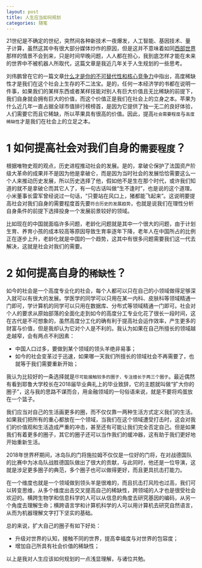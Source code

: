 ```yaml
---
layout: post
title: 人生应当如何规划
categories: 随笔
---
```


21世纪是不确定的世纪，突然间各种新技术一夜爆发，人工智能、基因技术、量子计算，虽然这其中有很大部分媒体炒作的原因，但是这并不意味着如同[西部世界](https://en.wikipedia.org/wiki/Westworld_(TV_series))那样的情景不会到来，只是时间早晚问题，人人都在担心，我到底怎样才能在未来的世界中不被机器人所取代，这篇文章是我近几年关于人生规划的一些思考。

刘伟鹏曾在它的一篇文章[什么才是你的不可替代性和核心竞争力](http://mindhacks.cn/2009/01/14/make-yourself-irreplacable/)中指出，高度稀缺性才是我们在这个社会上生存的不二法宝。是的，任何一本经济学的书都在说明一件事，如果我们的某样东西或者某样技能对别人有巨大价值且无比稀缺的前提下，我们自身就会拥有巨大的价值，而这个价值正是我们在社会上的立身之本。苹果为什么近几年一直占据全球市值排行榜榜首，是因为它提供了独一无二的良好体验，人们需要它而且它稀缺，所以苹果具有很高的价值。因此，提高`社会需要程度`与`高度稀缺性`才是我们在社会上的立足之本。

# 1 如何提高社会对我们自身的`需要程度`？

根据唯物史观的观点，历史进程推动社会的发展。是的，拿破仑保护了法国资产阶级大革命的成果并不是因为他是拿破仑，而是因为当时社会的发展恰恰需要这么一个人来推动历史发展，所以历史选择了他，假如他不是生在那个时代，或许我们知道的就不是拿破仑而其它人了，有一句古话叫做“生不逢时”，也是说的这个道理。小米董事长雷军曾经说过一句话，“只要站在风口上，猪都能飞起来”。这说明要提高社会对我们自身的需要程度首先要`符合历史的发展趋势`，也就是说我们在理性分析自身条件的前提下选择投身一个发展前景较好的领域。

比如现在的中国就面临许多问题，老龄化问题就是其中一个很大的问题，由于计划生育、养育小孩的成本较高等原因导致生育率逐年下降，老年人在中国所占的比例正在逐步上升，老龄化就是中国的一个趋势，这其中有很多问题需要我们这一代去解决，这就是社会对我们的需要。

# 2 如何提高自身的`稀缺性`？

如今的社会是一个高度专业化的社会，每个人都可以只在自己的小领域做得足够深入就可以有很大的发展。学医学的同学可以只用在某一内科、皮肤科等领域精通一门即可，学计算机的同学可以只用在数据库、分布式等领域精通一门即可。社会对个人的要求从原始部落的全面化走到如今的高度分工专业化花了很长一段时间，这在古代是不可想象的，虽然高度分工化的确有利于提高社会运作效率，产生更多的财富与价值，但是我却认为它对个人是不利的。我认为如果在自己所擅长的领域越走越窄，会有两点不利因素：

- 中国人口过多，要做到某个领域的领头羊绝非易事；
- 如今的社会变革过于迅速，如果哪一天我们所擅长的领域社会不再需要了，也就等于我们需要重新开始；

我认为比较好的一条选择就是`尽可能接触较多的圈子，专注擅长于两三个圈子`。最近偶然有看到耶鲁大学校长在2018届毕业典礼上的毕业致辞，它的主题就叫做“扩大你的圈子”，这与我的思路不谋而合，用金融领域的一句俗语来说，就是不要将鸡蛋放在一个篮子。

我们应当对自己的生活画更多的圈，而不仅仅靠一两种生活方式定义我们的生活。如果我们把所有的重心都放在一个领域，当我们在这个领域遭受打击时，这会对我们的价值观和生活造成严重的冲击，甚至还有可能让我们完全否定自己。但是如果我们有着更多的圈子，其它的圈子还可以当作我们的缓冲器，这有助于我们更好地开始重新生活。

2018年世界杯期间，冰岛队的门将施拉姆不仅仅是一位好的门将，在对战德国队的比赛中为冰岛队战胜德国队做出了很大的贡献，与此同时，他还是一位导演，这就是涉足更多圈子的典范，多个圈子也可以做得更好，而且更具抗击打能力。

在一个维度也就是一个领域做到领头羊是很难的，而且抗击打风险也过高，我们可以转变思维，从多个维度出击交叉提高自己的稀缺性，跨领域的人才也是很受社会欢迎的。横跨生物学和信息科学的人可以从信息的角度去研究基因的编码，从另一个角度去理解生命；横跨语言学和计算机科学的人可以用计算机去研究自然语言，从而为机器理解文字打下坚实的基础。

总的来说，扩大自己的圈子有如下好处：

- 升级对世界的认知，接触不同的世界，提高幸福度与对世界的包容度；
- 增加自己所具有社会价值的稀缺性；

以上是我对人生应该如何规划的一点浅显理解，与诸位共勉。
